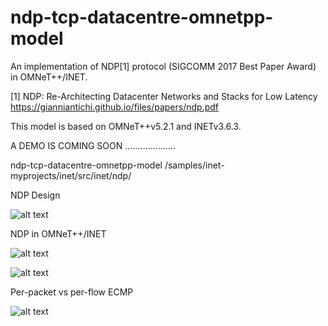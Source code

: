 # ndp-tcp-datacentre-omnetpp-model
An implementation of NDP[1] protocol (SIGCOMM 2017 Best Paper Award) in OMNeT++/INET. 

[1] NDP: Re-Architecting Datacenter Networks and Stacks for Low Latency https://gianniantichi.github.io/files/papers/ndp.pdf 

This model is based on OMNeT++v5.2.1 and INETv3.6.3.

A DEMO IS COMING SOON ....................

ndp-tcp-datacentre-omnetpp-model
/samples/inet-myprojects/inet/src/inet/ndp/

NDP Design

![alt text](https://live.staticflickr.com/65535/48706583473_cbcfd528a0_z_d.jpg)


NDP in OMNeT++/INET

![alt text](https://live.staticflickr.com/65535/48707103072_f57811f959_z_d.jpg)


![alt text](https://live.staticflickr.com/65535/48706601793_6ebd9eb6ee_z_d.jpg)



Per-packet vs per-flow ECMP

![alt text](https://live.staticflickr.com/65535/48706601763_51955a574a_z_d.jpg)
